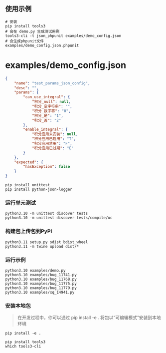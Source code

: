 
## 使用示例
```shell
# 安装
pip install tools3
# 会在 demo.py 生成测试用例
tools3-cli -t json_phpunit examples/demo_config.json
# 会生成phpunit文件
examples/demo_config.json.phpunit
```
# examples/demo_config.json
```json
{
    "name": "test_params_json_config",
    "desc": "",
    "params": {
        "can_use_integral": {
            "积分_null": null,
            "积分_空字符串": "",
            "积分_数字零": "0",
            "积分_是": "1",
            "积分_否": "2"
        },
        "enable_integral": {
            "积分应用未安装": null,
            "积分应用已启用": "T",
            "积分应用禁用": "F",
            "积分应用已过期": "E"
        }
    },
    "expected": {
        "hasException": false
    }
}

```

```shell
pip install unittest
pip install python-json-logger

```

### 运行单元测试

```shell
python3.10 -m unittest discover tests
python3.10 -m unittest discover tests/compile/uc
```

### 构建包上传包到PyPI
```shell
python3.11 setup.py sdist bdist_wheel
python3.11 -m twine upload dist/*
```

### 运行示例
```shell
python3.10 examples/demo.py
python3.10 examples/bug_11741.py
python3.10 examples/bug_11768.py
python3.10 examples/bug_11775.py
python3.10 examples/bug_11779.py
python3.10 examples/xq_14941.py
```

### 安装本地包
> 在开发过程中，你可以通过 pip install -e . 将包以“可编辑模式”安装到本地环境
```shell
pip install -e .
```

```shell
pip install tools3
which tools3-cli
```
